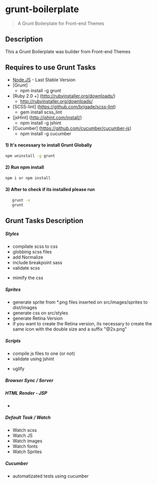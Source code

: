 # grunt-boilerplate
> A Grunt Boilerplate for Front-end Themes

## Description
This a Grunt Boilerplate was builder from Front-end Themes

## Requires to use Grunt Tasks
* [Node.JS](http://nodejs.org/) - Last Stable Version
* [Grunt]
    *  npm install -g grunt
* [Ruby 2.0 +] (http://rubyinstaller.org/downloads/)
    * http://rubyinstaller.org/downloads/
* [SCSS-lint] (https://github.com/brigade/scss-lint)
  * gem install scss_lint
* [jsHint] (http://jshint.com/install/)
  * npm install -g jshint
* [Cucumber] (https://github.com/cucumber/cucumber-js)
  * npm install -g cucumber


#### 1) It's necessary to install Grunt Globally
``` bash
npm uninstall -g grunt
```
#### 2) Run npm install
``` bash
npm i or npm install
```
#### 3) After to check if its installed please run
``` bash
   grunt -v
   grunt
```

## Grunt Tasks Description
 ##### **Styles**
  * compilate scss to css
  * globbing scss files
  * add Normalize
  * include breakpoint sass
  * validate scss
  - mimify the css

 ##### **Sprites**
  * generate sprite from *.png files inserted on src/images/sprites to dist/images
  * generate css on src/styles
  * generate Retina Version
  * if you want to create the Retina version, its necessary to create the same icon with the double size and a suffix "@2x.png"

 ##### **Scripts**
  * compile js files to one (or not)
  * validate using jshint
  - uglify

 ##### **Browser Sync / Server**

 ##### **HTML Render - JSP**
  *

 ##### **Default Task / Watch**
  * Watch scss
  * Watch JS
  * Watch images
  * Watch fonts
  * Watch Sprites

 ##### **Cucumber**
 * automatizated tests using cucumber
